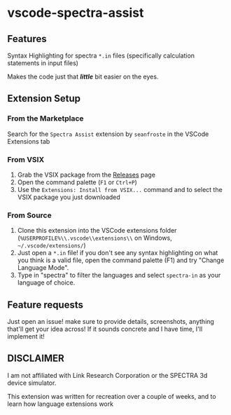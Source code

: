 # vscode-spectra-assist

## Features

Syntax Highlighting for spectra `*.in` files (specifically calculation statements in input files)

Makes the code just that _**little**_ bit easier on the eyes.

## Extension Setup

### From the Marketplace

Search for the `Spectra Assist` extension by `seanfroste` in the VSCode Extensions tab

### From VSIX

1. Grab the VSIX package from the [Releases](https://github.com/seanfroste/vscode-spectra-assist/releases) page
2. Open the command palette (`F1` or `Ctrl+P`)
3. Use the `Extensions: Install from VSIX...` command and to select the VSIX package you just downloaded

### From Source

1. Clone this extension into the VSCode extensions folder (`%USERPROFILE%\\.vscode\\extensions\\` on Windows, `~/.vscode/extensions/`)
2. Just open a `*.in` file! if you don't see any syntax highlighting on what you think is a valid file, open the command palette (F1) and try "Change Language Mode".
3. Type in "spectra" to filter the languages and select `spectra-in` as your language of choice.

## Feature requests

Just open an issue! make sure to provide details, screenshots, anything that'll get your idea across! If it sounds concrete and I have time, I'll implement it!

## DISCLAIMER

I am not affiliated with Link Research Corporation or the SPECTRA 3d device simulator.

This extension was written for recreation over a couple of weeks, and to learn how language extensions work
